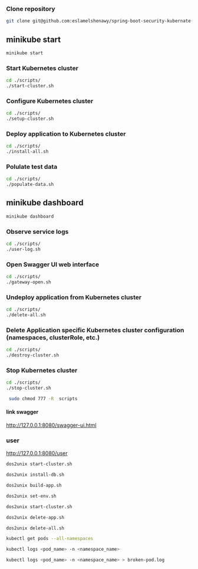 
### Clone repository

```bash
git clone git@github.com:eslamelshenawy/spring-boot-security-kubernate-zuul.git
```
## minikube start 
```bash
minikube start
```
### Start Kubernetes cluster

```bash
cd ./scripts/
./start-cluster.sh
```

### Configure Kubernetes cluster

```bash
cd ./scripts/
./setup-cluster.sh
```

### Deploy application to Kubernetes cluster

```bash
cd ./scripts/
./install-all.sh
```

### Polulate test data

```bash
cd ./scripts/
./populate-data.sh
```
## minikube dashboard
```bash
minikube dashboard
```
### Observe service logs

```bash
cd ./scripts/
./user-log.sh
```

### Open Swagger UI web interface

```bash
cd ./scripts/
./gateway-open.sh
```

### Undeploy application from Kubernetes cluster

```bash
cd ./scripts/
./delete-all.sh
```

### Delete Application specific Kubernetes cluster configuration (namespaces, clusterRole, etc.)

```bash
cd ./scripts/
./destroy-cluster.sh
```

### Stop Kubernetes cluster

```bash
cd ./scripts/
./stop-cluster.sh
```
```bash
 sudo chmod 777 -R  scripts
```

#### link swagger

http://127.0.0.1:8080/swagger-ui.html

###  user
http://127.0.0.1:8080/user

```bash
dos2unix start-cluster.sh 
```
```bash
dos2unix install-db.sh
```
```bash
dos2unix build-app.sh
```
```bash
dos2unix set-env.sh
```
```bash
dos2unix start-cluster.sh
```
```bash
dos2unix delete-app.sh
```
```bash
dos2unix delete-all.sh
```
```bash
kubectl get pods --all-namespaces
```
```bash to collect the logs from the pod
kubectl logs <pod_name> -n <namespace_name>
```
```bash output the logs to a file
kubectl logs <pod_name> -n <namespace_name> > broken-pod.log
```

